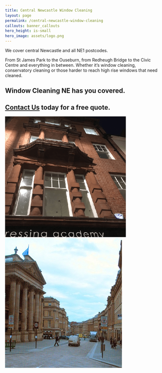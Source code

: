 ```yaml
---
title: Central Newcastle Window Cleaning
layout: page
permalink: /central-newcastle-window-cleaning
callouts: banner_callouts
hero_height: is-small
hero_image: assets/logo.png
---
```


We cover central Newcastle and all NE1 postcodes.

From St James Park to the Ouseburn, from Redheugh Bridge to the Civic Centre and everything in between. Whether it’s window cleaning, conservatory cleaning or those harder to reach high rise windows that need cleaned.

## Window Cleaning NE has you covered.
## [Contact Us](/contact-us) today for a free quote.

<a href="assets/ne1-1.png" target="_blank">![NE1 Image 1](assets/ne1-1.png)</a>
<a href="assets/ne1-2.jpg" target="_blank">![NE1 Image 2](assets/ne1-2.jpg)</a>
